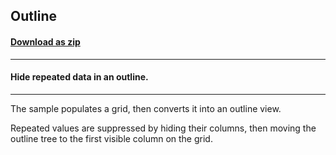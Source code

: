 ## Outline
#### [Download as zip](https://minhaskamal.github.io/DownGit/#/home?url=https://github.com/GrapeCity/ComponentOne-WinForms-Samples/tree/master/NetFramework\FlexGrid\VB\Outline)
____
#### Hide repeated data in an outline.
____
The sample populates a grid, then converts it into an outline view. 

Repeated values are suppressed by hiding their columns, then moving the outline tree to the first visible column on the grid. 